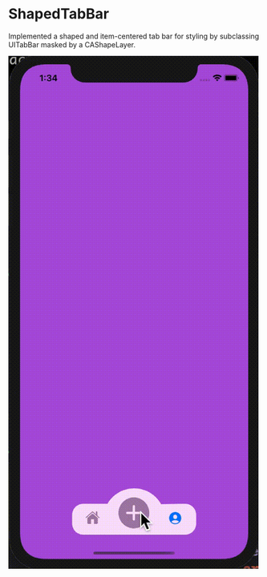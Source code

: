 # ShapedTabBar
Implemented a shaped and item-centered tab bar for styling by subclassing UITabBar masked by a CAShapeLayer.

![Screenshot](shapedtabbar.gif)

